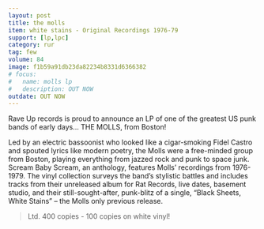 ```yaml
---
layout: post
title: the molls 
item: white stains - Original Recordings 1976-79
support: [lp,lpc]
category: rur
tag: few
volume: 84
image: f1b59a91db23da82234b8331d6366382
# focus:
#   name: molls lp
#   description: OUT NOW
outdate: OUT NOW
---
```


Rave Up records is proud to announce an LP of one of the greatest US punk bands of early days… THE MOLLS, from Boston!

Led by an electric bassoonist who looked like a cigar-smoking Fidel Castro and spouted lyrics like modern poetry, the Molls were a free-minded group from Boston, playing everything from jazzed rock and punk to space junk. Scream Baby Scream, an anthology, features Molls’ recordings from 1976-1979. The vinyl collection surveys the band’s stylistic battles and includes tracks from their unreleased album for Rat Records, live dates, basement studio, and their still-sought-after, punk-blitz of a single, “Black Sheets, White Stains” – the Molls only previous release.

> Ltd. 400 copies - 100 copies on white vinyl!
